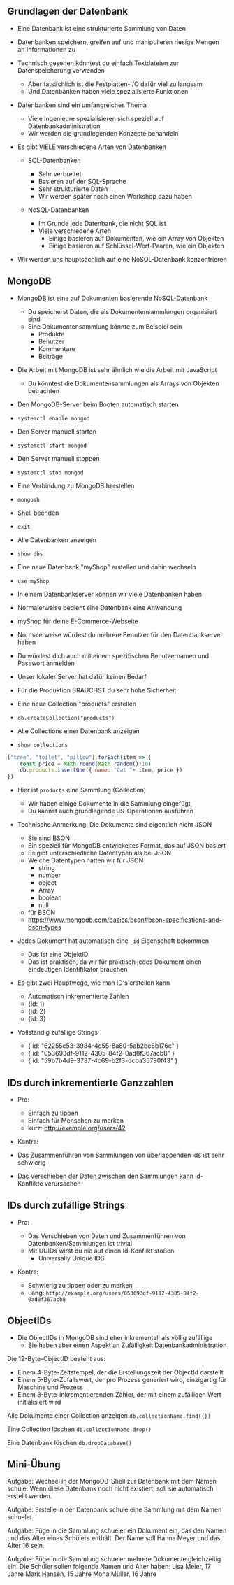 ## Grundlagen der Datenbank

- Eine Datenbank ist eine strukturierte Sammlung von Daten
- Datenbanken speichern, greifen auf und manipulieren riesige Mengen an Informationen zu
- Technisch gesehen könntest du einfach Textdateien zur Datenspeicherung verwenden
  - Aber tatsächlich ist die Festplatten-I/O dafür viel zu langsam
  - Und Datenbanken haben viele spezialisierte Funktionen

- Datenbanken sind ein umfangreiches Thema
  - Viele Ingenieure spezialisieren sich speziell auf Datenbankadministration
  - Wir werden die grundlegenden Konzepte behandeln

- Es gibt VIELE verschiedene Arten von Datenbanken
  - SQL-Datenbanken
    - Sehr verbreitet
    - Basieren auf der SQL-Sprache
    - Sehr strukturierte Daten
    - Wir werden später noch einen Workshop dazu haben

  - NoSQL-Datenbanken
    - Im Grunde jede Datenbank, die nicht SQL ist
    - Viele verschiedene Arten
      - Einige basieren auf Dokumenten, wie ein Array von Objekten
      - Einige basieren auf Schlüssel-Wert-Paaren, wie ein Objekten

- Wir werden uns hauptsächlich auf eine NoSQL-Datenbank konzentrieren

## MongoDB

- MongoDB ist eine auf Dokumenten basierende NoSQL-Datenbank
  - Du speicherst Daten, die als Dokumentensammlungen organisiert sind
  - Eine Dokumentensammlung könnte zum Beispiel sein
    - Produkte
    - Benutzer
    - Kommentare
    - Beiträge
- Die Arbeit mit MongoDB ist sehr ähnlich wie die Arbeit mit JavaScript
  - Du könntest die Dokumentensammlungen als Arrays von Objekten betrachten

- Den MongoDB-Server beim Booten automatisch starten
- `systemctl enable mongod`

- Den Server manuell starten
- `systemctl start mongod`

- Den Server manuell stoppen
- `systemctl stop mongod`

- Eine Verbindung zu MongoDB herstellen 
- `mongosh`

- Shell beenden
- `exit`

- Alle Datenbanken anzeigen
- `show dbs`

- Eine neue Datenbank "myShop" erstellen und dahin wechseln
- `use myShop`

- In einem Datenbankserver können wir viele Datenbanken haben
- Normalerweise bedient eine Datenbank eine Anwendung
- myShop für deine E-Commerce-Webseite

- Normalerweise würdest du mehrere Benutzer für den Datenbankserver haben
- Du würdest dich auch mit einem spezifischen Benutzernamen und Passwort anmelden
- Unser lokaler Server hat dafür keinen Bedarf
- Für die Produktion BRAUCHST du sehr hohe Sicherheit

- Eine neue Collection "products" erstellen
- `db.createCollection("products")`

- Alle Collections einer Datenbank anzeigen
- `show collections`

```js
["tree", "toilet", "pillow"].forEach(item => {
    const price = Math.round(Math.random()*10)
    db.products.insertOne({ name: "Cat "+ item, price })
})
```

- Hier ist `products` eine Sammlung (Collection)
  - Wir haben einige Dokumente in die Sammlung eingefügt
  - Du kannst auch grundlegende JS-Operationen ausführen

- Technische Anmerkung: Die Dokumente sind eigentlich nicht JSON
  - Sie sind BSON
  - Ein speziell für MongoDB entwickeltes Format, das auf JSON basiert
  - Es gibt unterschiedliche Datentypen als bei JSON
  - Welche Datentypen hatten wir für JSON
    - string
    - number
    - object
    - Array
    - boolean
    - null
  - für BSON
  - https://www.mongodb.com/basics/bson#bson-specifications-and-bson-types

- Jedes Dokument hat automatisch eine `_id` Eigenschaft bekommen
  - Das ist eine ObjektID
  - Das ist praktisch, da wir für praktisch jedes Dokument einen eindeutigen Identifikator brauchen

- Es gibt zwei Hauptwege, wie man ID's erstellen kann
  - Automatisch inkrementierte Zahlen
  - {id: 1}
  - {id: 2}
  - {id: 3}

- Vollständig zufällige Strings
  - { id: "62255c53-3984-4c55-8a80-5ab2be6b176c" }
  - { id: "053693df-9112-4305-84f2-0ad8f367acb8" }
  - { id: "59b7b4d9-3737-4c69-b2f3-dcba35790f43" }

## IDs durch inkrementierte Ganzzahlen
- Pro:
  - Einfach zu tippen
  - Einfach für Menschen zu merken
  - kurz: http://example.org/users/42

- Kontra:
- Das Zusammenführen von Sammlungen von überlappenden ids ist sehr schwierig
- Das Verschieben der Daten zwischen den Sammlungen kann id-Konflikte verursachen

## IDs durch zufällige Strings
- Pro:
  - Das Verschieben von Daten und Zusammenführen von Datenbanken/Sammlungen ist trivial
  - Mit UUIDs wirst du nie auf einen Id-Konflikt stoßen
    - Universally Unique IDS

- Kontra:
  - Schwierig zu tippen oder zu merken
  - Lang: `http://example.org/users/053693df-9112-4305-84f2-0ad8f367acb8`

## ObjectIDs
- Die ObjectIDs in MongoDB sind eher inkrementell als völlig zufällige
  - Sie haben aber einen Aspekt an Zufälligkeit Datenbankadministration

Die 12-Byte-ObjectID besteht aus:
 - Einem 4-Byte-Zeitstempel, der die Erstellungszeit der ObjectId darstellt
 - Einem 5-Byte-Zufallswert, der pro Prozess generiert wird, einzigartig für Maschine und Prozess
 - Einem 3-Byte-inkrementierenden Zähler, der mit einem zufälligen Wert initialisiert wird

Alle Dokumente einer Collection anzeigen
`db.collectionName.find({})`

Eine Collection löschen
`db.collectionName.drop()`

Eine Datenbank löschen
`db.dropDatabase()`

## Mini-Übung
Aufgabe: Wechsel in der MongoDB-Shell zur Datenbank mit dem Namen schule. Wenn diese Datenbank noch nicht existiert, soll sie automatisch erstellt werden.

Aufgabe: Erstelle in der Datenbank schule eine Sammlung mit dem Namen schueler.

Aufgabe: Füge in die Sammlung schueler ein Dokument ein, das den Namen und das Alter eines Schülers enthält. Der Name soll Hanna Meyer und das Alter 16 sein.

Aufgabe: Füge in die Sammlung schueler mehrere Dokumente gleichzeitig ein. Die Schüler sollen folgende Namen und Alter haben:
Lisa Meier, 17 Jahre Mark Hansen, 15 Jahre Mona Müller, 16 Jahre 